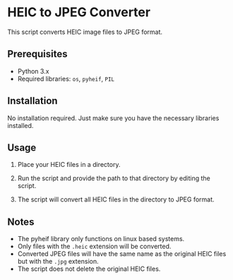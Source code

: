 # HEIC to JPEG Converter

This script converts HEIC image files to JPEG format.

## Prerequisites

- Python 3.x
- Required libraries: `os`, `pyheif`, `PIL`

## Installation

No installation required. Just make sure you have the necessary libraries installed.

## Usage

1. Place your HEIC files in a directory.
2. Run the script and provide the path to that directory by editing the script.


3. The script will convert all HEIC files in the directory to JPEG format.

## Notes

- The pyheif library only functions on linux based systems.
- Only files with the `.heic` extension will be converted.
- Converted JPEG files will have the same name as the original HEIC files but with the `.jpg` extension.
- The script does not delete the original HEIC files.
